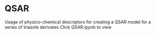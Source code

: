 # QSAR
Usage of physico-chemical descriptors for creating a QSAR model for a series of triazole derivates
Click QSAR.ipynb to view
